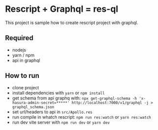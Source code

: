 # Rescript + Graphql = res-ql

This project is sample how to create rescript project with graphql.

## Required

- nodejs
- yarn / npm
- api in graphql

## How to run

- clone project 
- install dependencies with `yarn` or `npm install`
- get schema from api graphq with: `npx get-graphql-schema -h 'x-hasura-admin-secret=*****' http://localhost:7000/v1/graphql -j > graphql_schema.json`
- set url/headers to api in `src/Apollo.res`
- run compile in whatch rescript: `npm run res:watch` or `yarn res:watch`
- run dev vite server with `npm run dev` or `yarn dev`

